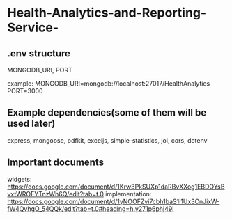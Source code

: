 # Health-Analytics-and-Reporting-Service-

## .env structure
MONGODB_URI, PORT

example:
MONGODB_URI=mongodb://localhost:27017/HealthAnalytics
PORT=3000

## Example dependencies(some of them will be used later)

express, mongoose, pdfkit, exceljs, simple-statistics, joi, cors, dotenv

## Important documents

widgets: https://docs.google.com/document/d/1Krw3PkSUXp1daRBvXXog1EBDOYsBvxtWROFYTnzWh6Q/edit?tab=t.0
implementation: https://docs.google.com/document/d/1yNOOFZvi7cbh1baS1i1Ux3CnJixW-fW4QvhgQ_54QQk/edit?tab=t.0#heading=h.y271p6phj49l
